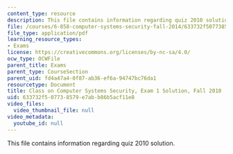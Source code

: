 ```yaml
---
content_type: resource
description: This file contains information regarding quiz 2010 solution.
file: /courses/6-858-computer-systems-security-fall-2014/633732f507738579e7abb86b5acf11e8_MIT6_858F14_q10-1_sol.pdf
file_type: application/pdf
learning_resource_types:
- Exams
license: https://creativecommons.org/licenses/by-nc-sa/4.0/
ocw_type: OCWFile
parent_title: Exams
parent_type: CourseSection
parent_uid: fd4a47a4-0f87-ab36-ef6a-94747bc76da1
resourcetype: Document
title: Class on Computer Systems Security, Exam 1 Solution, Fall 2010
uid: 633732f5-0773-8579-e7ab-b86b5acf11e8
video_files:
  video_thumbnail_file: null
video_metadata:
  youtube_id: null
---
```

This file contains information regarding quiz 2010 solution.